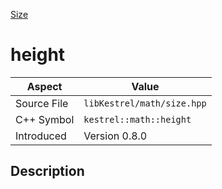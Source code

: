 [Size](index)
# height
| Aspect | Value |
| --- | --- |
| Source File | `libKestrel/math/size.hpp` |
| C++ Symbol | `kestrel::math::height` |
| Introduced | Version 0.8.0 |
## Description

